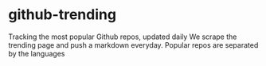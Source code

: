 github-trending
===============

Tracking the most popular Github repos, updated daily
We scrape the trending page and push a markdown everyday.
Popular repos are separated by the languages
